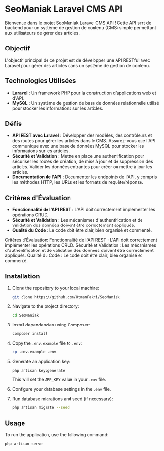 # SeoManiak Laravel CMS API

Bienvenue dans le projet SeoManiak Laravel CMS API ! Cette API sert de backend pour un système de gestion de contenu (CMS) simple permettant aux utilisateurs de gérer des articles.

## Objectif

L'objectif principal de ce projet est de développer une API RESTful avec Laravel pour gérer des articles dans un système de gestion de contenu.

## Technologies Utilisées

- **Laravel** : Un framework PHP pour la construction d'applications web et d'API.
- **MySQL** : Un système de gestion de base de données relationnelle utilisé pour stocker les informations sur les articles.

## Défis

- **API REST avec Laravel** : Développer des modèles, des contrôleurs et des routes pour gérer les articles dans le CMS. Assurez-vous que l'API communique avec une base de données MySQL pour stocker les informations sur les articles.
- **Sécurité et Validation** : Mettre en place une authentification pour sécuriser les routes de création, de mise à jour et de suppression des articles. Valider les données entrantes pour créer ou mettre à jour les articles.
- **Documentation de l'API** : Documenter les endpoints de l'API, y compris les méthodes HTTP, les URLs et les formats de requête/réponse.

## Critères d'Évaluation

- **Fonctionnalité de l'API REST** : L'API doit correctement implémenter les opérations CRUD.
- **Sécurité et Validation** : Les mécanismes d'authentification et de validation des données doivent être correctement appliqués.
- **Qualité du Code** : Le code doit être clair, bien organisé et commenté.



Critères d'Évaluation:
Fonctionnalité de l'API REST : L'API doit correctement implémenter les opérations CRUD.
Sécurité et Validation : Les mécanismes d'authentification et de validation des données doivent être correctement appliqués.
Qualité du Code : Le code doit être clair, bien organisé et commenté.

## Installation

1. Clone the repository to your local machine:

    ```bash
    git clone https://github.com/OtmanFakri/SeoManiak
    ```

2. Navigate to the project directory:

    ```bash
    cd SeoManiak
    ```

3. Install dependencies using Composer:

    ```bash
    composer install
    ```

4. Copy the `.env.example` file to `.env`:

    ```bash
    cp .env.example .env
    ```

5. Generate an application key:

    ```bash
    php artisan key:generate
    ```

    This will set the `APP_KEY` value in your `.env` file.

6. Configure your database settings in the `.env` file.

7. Run database migrations and seed (if necessary):

    ```bash
    php artisan migrate --seed
    ```

## Usage

To run the application, use the following command:

```bash
php artisan serve
```
